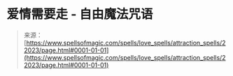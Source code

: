 <!--yml

分类：未分类

日期：2024年06月12日 19:06:02

-->

# 爱情需要走 - 自由魔法咒语

> 来源：[https://www.spellsofmagic.com/spells/love_spells/attraction_spells/22023/page.html#0001-01-01](https://www.spellsofmagic.com/spells/love_spells/attraction_spells/22023/page.html#0001-01-01)
